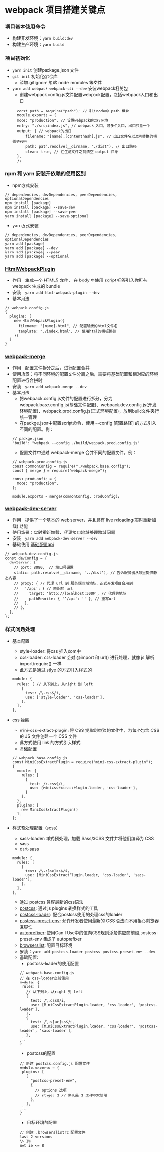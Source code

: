 # webpack 项目搭建关键点

### 项目基本使用命令
- 构建开发环境：`yarn build:dev`
- 构建生产环境：`yarn build`

### 项目初始化
- `yarn init` 创建package.json 文件
- `git init` 初始化git仓库
  + 添加.gitignore 忽略 node_modules 等文件
- `yarn add webpack webpack-cli --dev` 安装webpack相关包
  + 创建webpack.config.js文件配置webpack配置，包括webpack入口和出口
  ```
    const path = require("path"); // 引入node的 path 模块
    module.exports = {
    mode: "production", // 设置webpack的运行环境 
    entry: "./src/index.js", // webpack 入口，可多个入口，出口只能一个
    output: { // webpack的出口
        filename: "[name].[contenthash].js", // 出口文件名以及可替换的模板字符串
        path: path.resolve(__dirname, "./dist"), // 出口路径
        clean: true, // 在生成文件之前清空 output 目录
    },
    };
  ```

### npm 和 yarn 安装开依赖的使用区别
- npm方式安装
```
// dependencies, devDependencies, peerDependencies, optionalDependencies
npm install [package]
npm install [package] --save-dev
npm install [package] --save-peer
yarn install [package] --save-optional
```

- yarn方式安装
```
// dependencies, devDependencies, peerDependencies, optionalDependencies
yarn add [package]
yarn add [package] --dev
yarn add [package] --peer
yarn add [package] --optional
```

### [HtmlWebpackPlugin](https://github.com/jantimon/html-webpack-plugin#options)
- 作用：生成一个 HTML5 文件， 在 body 中使用 script 标签引入你所有 webpack 生成的 bundle
- 安装：`yarn add html-webpack-plugin --dev`
- 基本用法
```
// webpack.config.js
{
  plugins: [
    new HtmlWebpackPlugin({
      filename: "[name].html", // 配置输出的html文件名
      template: "./index.html", // 使用html的模板路径
    })
  ]
}
```

### [webpack-merge](https://www.npmjs.com/package/webpack-merge)
- 作用：配置文件拆分之后，进行配置合并
- 使用场景：将不同环境的配置文件分离之后，需要将基础配置和相对应的环境配置进行合拼时
- 安装：`yarn add webpack-merge --dev`
- 基本用法
  + 把webpack.config.js文件的配置进行拆分，分为webpack.base.config.js(基础文件配置)、webpack.dev.config.js(开发环境配置)、webpack.prod.config.js(正式环境配置)，放到build文件夹行统一管理
  + 在packge.json中配置script命令，使用 --config [配置路径] 的方式引入不同的配置。例：
  ```
  // packge.json
  "build": "webpack --config ./build/webpack.prod.config.js"
  ```
  + 配置文件中通过 webpack-merge 合并不同的配置文件。例：
  ```
  // webpack.prod.config.js
  const commonConfig = require("./webpack.base.config");
  const { merge } = require("webpack-merge");

  const prodConfig = {
    mode: "production",
  };

  module.exports = merge(commonConfig, prodConfig);
  ```

### [webpack-dev-server](https://www.npmjs.com/package/webpack-dev-server)
- 作用：提供了一个基本的 web server，并且具有 live reloading(实时重新加载) 功能
- 使用场景：实时重新加载，代理接口地址处理跨域问题
- 安装：`yarn add webpack-dev-server --dev`
- 基础使用 [基础配置api](https://webpack.docschina.org/configuration/dev-server/)
```
// webpack.dev.config.js
const devConfig = {
  devServer: {
    // port: 8080,  // 端口号设置
    static: path.resolve(__dirname, '../dist'), // 告诉服务器从哪里提供静态内容
    // proxy: { // 代理 url 到 服务端同域地址，正式开发项目会用到
    //   '/api': { // 匹配的 url
    //     target: 'http://localhost:3000', // 代理的地址
    //     pathRewrite: { '^/api': '' }, // 重写url
    //   },
    // },
  },
};
```

### 样式问题处理
- 基本配置
  + style-loader: 将css 插入dom中
  + css-loader: css-loader 会对 @import 和 url() 进行处理，就像 js 解析 import/require() 一样
  + 此方式是通过 stlye 的方式引入样式的
  ```
  module: {
    rules: [ // 从下到上，从right 到 left
      {
        test: /\.css$/i,
        use: ['style-loader', 'css-loader'],
      },
    ],
  },
  ```

- css 抽离
  + mini-css-extract-plugin: 将 CSS 提取到单独的文件中，为每个包含 CSS 的 JS 文件创建一个 CSS 文件
  + 此方式使用 link 的方式引入样式
  + 基础配置
  ```
  // webpack.base.config.js
  const MiniCssExtractPlugin = require("mini-css-extract-plugin");
  {
    module: {
      rules: [
        {
          test: /\.css$/i,
          use: [MiniCssExtractPlugin.loader, 'css-loader'],
        }
      ],
    },
    plugins: [
      new MiniCssExtractPlugin()
    ],
  };
  ```

- 样式预处理配置（scss）
  + sass-loader: 样式预处理，加载 Sass/SCSS 文件并将他们编译为 CSS
  + sass
  + dart-sass
  ```
  module: {
    rules: [
      {
        test: /\.s[ac]ss$/i,
        use: [MiniCssExtractPlugin.loader, 'css-loader', 'sass-loader'],
      },
    ],
  },
  ```
  
  - 通过 postcss 兼容最新的css语法
   + [postcss](https://github.com/postcss/postcss): 通过 js plugins 转换样式的工具
   + [postcss-loader](https://github.com/webpack-contrib/postcss-loader): 配合postcss使用的处理css的loader 
   + [postcss-preset-env](https://github.com/csstools/postcss-preset-env): 允许开发者使用最新的 CSS 语法而不用担心浏览器兼容性
   + [autoprefixer](https://github.com/postcss/autoprefixer): 使用Can I Use中的值向CSS规则添加供应商前缀,postcss-preset-env 集成了 autoprefixer
   + [browserslist](https://github.com/browserslist/browserslist#browserslistrc): 配置目标环境
   + 安装：`yarn add postcss-loader postcss postcss-preset-env --dev`
   + 基础配置:
     - postcss-loader的使用配置  
     ```
     // webpack.base.config.js
     // 在 css-loader之前使用
     module: {
      rules: [
        // 从下到上，从right 到 left
        {
          test: /\.css$/i,
          use: [MiniCssExtractPlugin.loader, 'css-loader', 'postcss-loader'],
        },
        {
          test: /\.s[ac]ss$/i,
          use: [MiniCssExtractPlugin.loader, 'css-loader', 'postcss-loader', 'sass-loader'],
        },
      ],
     }
     ```
     - postcss的配置  
     ```
     // 新建 postcss.config.js 配置文件
     module.exports = {
      plugins: [
        [
          "postcss-preset-env",
          {
            // options 选项
            // stage: 2 // 默认是 2 工作草案阶段
          },
        ],
      ],
     };
     ```
     - 目标环境的配置
     ```
     // 创建 .browserslistrc 配置文件  
     last 2 versions  
     \> 1%  
     not ie <= 8  
     ```
